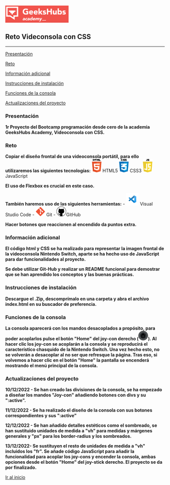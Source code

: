 <a name="top"></a>
<img src= "./imagenes/geekshubs.png" width="200"> 


##   Reto Videconsola con CSS

----------------------------------

[Presentación](#id1)

[Reto](#id2)

[Información adicional](#id3)

[Instrucciones de instalación](#id4)

[Funciones de la consola](#id5)

[Actualizaciones del proyecto](#id6)

<a name="id1"></a>

###   Presentación
 

<b>1r Proyecto del Bootcamp programación desde cero de la academia GeeksHubs Academy, Videoconsola con CSS.</b>

<a name="id2"></a>

###   Reto

<b> Copiar el diseño frontal de una videoconsola portátil, para ello utilizaremos las siguientes tecnologías:</b>
    <img src= "./imagenes/html5.png" width="30"> HTML5 
    <img src= "./imagenes/css.png" width="30"> CSS3 
    <img src= "./imagenes/javascript.png" width="30"> JavaScript 

<b>El uso de Flexbox es crucial en este caso.</b>

<b>También haremos uso de las siguientes herramientas:</b>
    - <img src= "./imagenes/visualstudio.png" width="40"> Visual Studio Code
    - <img src= "./imagenes/git.png" width="30"> Git
    - <img src= "./imagenes/github.png" width="30">GitHub    
    
<b>Hacer botones que reaccionen al encendido da puntos extra.</b>

<a name="id3"></a>

###  Información adicional

<b> El código html y CSS se ha realizado para representar la imagen frontal de la videoconsola Nintendo Switch, aparte se ha hecho uso de JavaScript para dar funcionalidades al proyecto.</b>

<b>Se debe utilizar Git-Hub y realizar un README funcional para demostrar que se han aprendido los conceptos y las buenas prácticas.</b>

<a name="id4"></a>

###  Instrucciones de instalación

<b> Descargue el .Zip, descomprímalo en una carpeta y abra el archivo index.html en su buscador de preferencia.</b>

<a name="id5"></a>

### Funciones de la consola

<b> La consola aparecerá con los mandos desacoplados a propósito, para poder acoplarlos pulse el botón "Home" del joy-con derecho (<img src= "./imagenes/boton_home.png" width="30">). Al hacer clic los joy-con se acoplarán a la consola y se reproducirá el característico chasquido de la Nintendo Switch. Una vez hecho esto, no se volverán a desacoplar al no ser que refresque la página. Tras eso, si volvemos a hacer clic en el botón "Home" la pantalla se encenderá mostrando el menú principal de la consola.</b>

<a name="id6"></a>

### Actualizaciones del proyecto

<b> 10/12/2022 - Se han creado las divisiones de la consola, se ha empezado a diseñar los mandos "Joy-con" añadiendo botones con divs y su ":active".</b>

<b>11/12/2022 - Se ha realizado el diseño de la consola con sus botones correspondientes y sus ":active"</b>

<b>12/12/2022 - Se han añadido detalles estéticos como el sombreado, se han sustituido unidades de medida a "vh" para medidas y márgenes generales y "px" para los border-radius y los sombreados.</b>

<b>13/12/2022- Se sustituyen el resto de unidades de medida a "vh" incluidos los "fr". Se añade código JavaScript para añadir la funcionalidad para acoplar los joy-cons y encender la consola, ambas opciones desde el botón "Home" del joy-stick derecho. El proyecto se da por finalizado.</b> 

[Ir al inicio](#top)